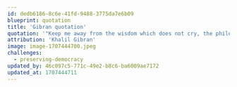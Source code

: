 ```yaml
---
id: dedb6186-8c6e-41fd-9488-3775da7e6b09
blueprint: quotation
title: 'Gibran quotation'
quotation: '"Keep me away from the wisdom which does not cry, the philosophy which does not laugh, and the greatness which does not bow before children."'
attribution: 'Khalil Gibran'
image: image-1707444700.jpeg
challenges:
  - preserving-democracy
updated_by: 46c097c5-771c-49e2-b8c6-ba6009ae7172
updated_at: 1707444711
---
```

